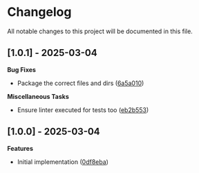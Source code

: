 # Changelog

All notable changes to this project will be documented in this file.

## [1.0.1] - 2025-03-04

**Bug Fixes**

- Package the correct files and dirs ([6a5a010](https://github.com/opcotech/gulp-s3-upload/commit/6a5a0105f4f86d6ab6560f689cb8f4814905c498))

**Miscellaneous Tasks**

- Ensure linter executed for tests too ([eb2b553](https://github.com/opcotech/gulp-s3-upload/commit/eb2b5530812af96467ce469d82a2488fd72f0d2b))

## [1.0.0] - 2025-03-04

**Features**

- Initial implementation ([0df8eba](https://github.com/opcotech/gulp-s3-upload/commit/0df8eba7ff2644e200e59ab7e436267c40ba9a29))

